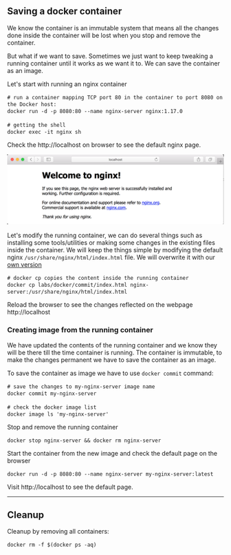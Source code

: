 ## Saving a docker container

We know the container is an immutable system that means all the changes done inside the container will be lost when you stop and remove the container.

But what if we want to save. Sometimes we just want to keep tweaking a running container until it works as we want it to. We can save the container as an image.

Let's start with running an nginx container

```shell
# run a container mapping TCP port 80 in the container to port 8080 on the Docker host:
docker run -d -p 8080:80 --name nginx-server nginx:1.17.0

# getting the shell
docker exec -it nginx sh

```

Check the http://localhost on browser to see the default nginx page.

![](/imgs/nginx-running.png)

Let's modify the running container, we can do several things such as installing some tools/utilities or making some changes in the existing files inside the container. We will keep the things simple by modifying the default nginx `/usr/share/nginx/html/index.html` file. We will overwrite it with our [own version](./index.html)

```shell
# docker cp copies the content inside the running container
docker cp labs/docker/commit/index.html nginx-server:/usr/share/nginx/html/index.html
```

Reload the browser to see the changes reflected on the webpage http://localhost

### Creating image from the running container
We have updated the contents of the running container and we know they will be there till the time container is running. The container is immutable, to make the changes permanent we have to save the container as an image.

To save the container as image we have to use `docker commit` command:

```shell
# save the changes to my-nginx-server image name
docker commit my-nginx-server

# check the docker image list
docker image ls 'my-nginx-server'
```

Stop and remove the running container

```shell
docker stop nginx-server && docker rm nginx-server
```

Start the container from the new image and check the default page on the browser

```shell
docker run -d -p 8080:80 --name nginx-server my-nginx-server:latest
```

Visit http://localhost to see the default page.

___
## Cleanup

Cleanup by removing all containers:

```
docker rm -f $(docker ps -aq)
```